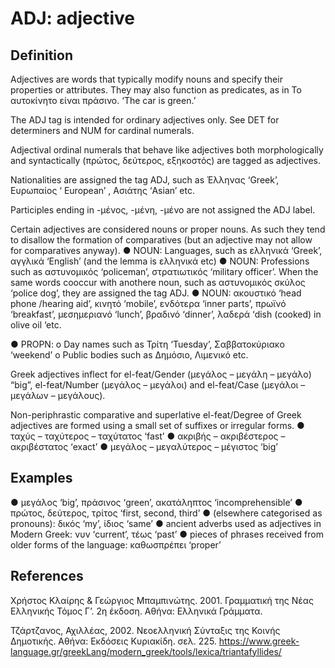 # ΑDJ: adjective

## Definition

Adjectives are words that typically modify nouns and specify their properties or attributes. They may also function as predicates, as in Το αυτοκίνητο είναι πράσινο. ‘The car is green.’

The ADJ tag is intended for ordinary adjectives only. See DET for determiners and NUM for cardinal numerals.

Αdjectival ordinal numerals that behave like adjectives both morphologically and syntactically (πρώτος, δεύτερος, εξηκοστός) are tagged as adjectives.

Nationalities are assigned the tag ADJ, such as Έλληνας ‘Greek’, Ευρωπαίος ‘ European’ , Ασιάτης ‘Asian’ etc.

Participles ending in -μένος, -μένη, -μένο are not assigned the ADJ label.

Certain adjectives are considered nouns or proper nouns. As such they tend to disallow the formation of comparatives (but an adjective may not allow for comparatives anyway).
●	NOUN: Languages, such as ελληνικά ‘Greek’, αγγλικά ‘English’ (and the lemma is ελληνικά etc)
●	NOUN: Professions such as αστυνομικός ‘policeman’, στρατιωτικός ‘military officer’. When the same words cooccur with anothere noun, such as αστυνομικός σκύλος ‘police dog’, they are assigned the tag ADJ.
●	NOUN: ακουστικό ‘head phone /hearing aid’, κινητό ‘mobile’, ενδότερα ‘inner parts’, πρωϊνό ‘breakfast’, μεσημεριανό ‘lunch’, βραδινό ‘dinner’, λαδερά ‘dish (cooked) in olive oil ‘etc.

●	PROPN: 
o	Day names such as Τρίτη ‘Tuesday’, Σαββατοκύριακο ‘weekend’
o	Public bodies such as Δημόσιο, Λιμενικό etc. 

Greek adjectives inflect for el-feat/Gender (μεγάλος – μεγάλη – μεγάλο) “big”, el-feat/Number (μεγάλος – μεγάλοι) and el-feat/Case (μεγάλοι – μεγάλων – μεγάλους).

Non-periphrastic comparative and superlative el-feat/Degree of Greek adjectives are formed using a small set of suffixes or irregular forms.
●	ταχύς – ταχύτερος – ταχύτατος ‘fast’
●	ακριβής – ακριβέστερος – ακριβέστατος ‘exact’
●	μεγάλος – μεγαλύτερος – μέγιστος ‘big’

## Examples

●	μεγάλος ‘big’, πράσινος ‘green’, ακατάληπτος ‘incomprehensible’
●	πρώτος, δεύτερος, τρίτος ‘first, second, third’
●	(elsewhere categorised as pronouns): δικός ‘my’, ίδιος ‘same’
●	ancient adverbs used as adjectives in Modern Greek: νυν ‘current’, τέως ‘past’
●	pieces of phrases received from older forms of the language: καθωσπρέπει ‘proper’

## References

Χρήστος Κλαίρης & Γεώργιος Μπαμπινώτης. 2001. Γραμματική της Νέας Ελληνικής Τόμος Γ’. 2η έκδοση. Αθήνα: Ελληνικά Γράμματα. 

Τζάρτζανος, Αχιλλέας, 2002. Νεοελληνική Σύνταξις της Κοινής Δημοτικής. Αθήνα: Εκδόσεις Κυριακίδη. σελ. 225.
https://www.greek-language.gr/greekLang/modern_greek/tools/lexica/triantafyllides/

